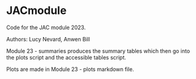 # JACmodule

Code for the JAC module 2023.

Authors: Lucy Nevard, Anwen Bill


Module 23 - summaries produces the summary tables which then go into the plots script and the accessible tables script.

Plots are made in Module 23 - plots markdown file. 



